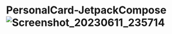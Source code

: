 # PersonalCard-JetpackCompose![Screenshot_20230611_235714](https://github.com/Atul1223/PersonalCard-JetpackCompose/assets/71784758/e683221c-7179-45ae-80e0-2dd327c11d42)
